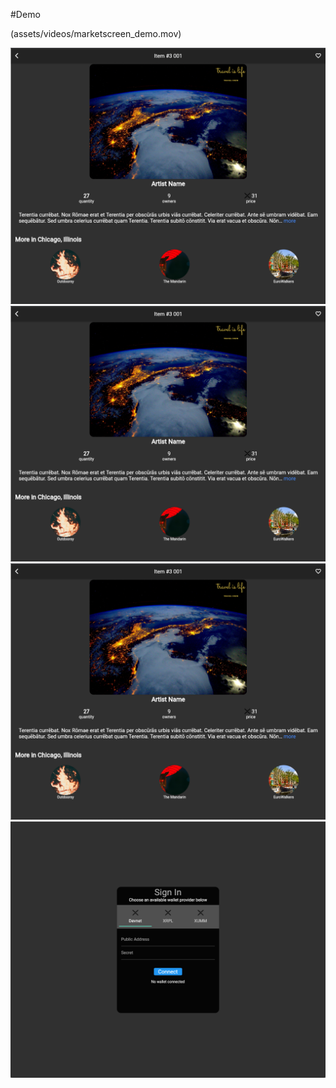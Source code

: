 #Demo

(assets/videos/marketscreen_demo.mov)


![App UI](assets/images/SS_details.PNG)
![App UI](assets/images/SS_details.PNG)
![App UI](assets/images/SS_details.PNG)
![App UI](assets/images/SS_wallet_connect.PNG)
